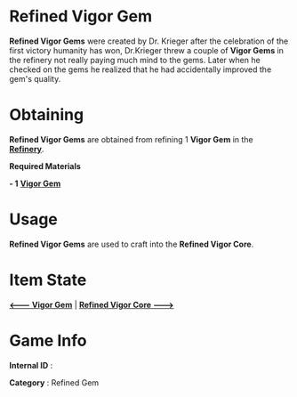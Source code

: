 # Refined Vigor Gem

**Refined Vigor Gems** were created by Dr. Krieger after the celebration of the first victory humanity has won, Dr.Krieger threw a couple of **Vigor Gems** in the refinery not really paying much mind to the gems. Later when he checked on the gems he realized that he had accidentally improved the gem's quality.

# Obtaining

**Refined Vigor Gems** are obtained from refining 1 **Vigor Gem** in the [**Refinery**]().

**Required Materials**

**- 1** [**Vigor Gem**](https://github.com/AlphaMC0/Lone-Martian/blob/main/Vigor%20Gem.md)

# Usage

**Refined Vigor Gems** are used to craft into the **Refined Vigor Core**.

# Item State

[**<--- Vigor Gem**](https://github.com/AlphaMC0/Lone-Martian/blob/main/Vigor%20Gem.md) | [**Refined Vigor Core --->**]()

# Game Info

**Internal ID** : 

**Category** : Refined Gem
